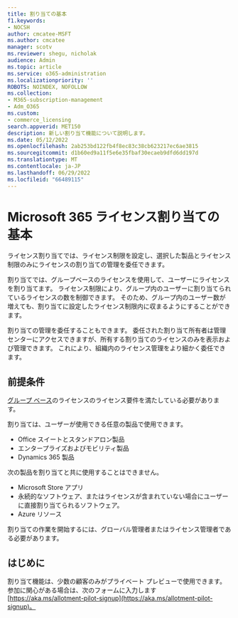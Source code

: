 ```yaml
---
title: 割り当ての基本
f1.keywords:
- NOCSH
author: cmcatee-MSFT
ms.author: cmcatee
manager: scotv
ms.reviewer: shegu, nicholak
audience: Admin
ms.topic: article
ms.service: o365-administration
ms.localizationpriority: ''
ROBOTS: NOINDEX, NOFOLLOW
ms.collection:
- M365-subscription-management
- Adm_O365
ms.custom:
- commerce_licensing
search.appverid: MET150
description: 新しい割り当て機能について説明します。
ms.date: 05/12/2022
ms.openlocfilehash: 2ab253bd122fb4f8ec83c38cb623217ec6ae3815
ms.sourcegitcommit: d1b60ed9a11f5e6e35fbaf30ecaeb9dfd6dd197d
ms.translationtype: MT
ms.contentlocale: ja-JP
ms.lasthandoff: 06/29/2022
ms.locfileid: "66489115"
---
```

# <a name="microsoft-365-license-allotment-basics"></a>Microsoft 365 ライセンス割り当ての基本

ライセンス割り当てでは、ライセンス制限を設定し、選択した製品とライセンス制限のみにライセンスの割り当ての管理を委任できます。

割り当てでは、グループベースのライセンスを使用して、ユーザーにライセンスを割り当てます。 ライセンス制限により、グループ内のユーザーに割り当てられているライセンスの数を制御できます。 そのため、グループ内のユーザー数が増えても、割り当てに設定したライセンス制限内に収まるようにすることができます。

割り当ての管理を委任することもできます。 委任された割り当て所有者は管理センターにアクセスできますが、所有する割り当てのライセンスのみを表示および管理できます。 これにより、組織内のライセンス管理をより細かく委任できます。

## <a name="prerequisites"></a>前提条件

[グループ ベース](/azure/active-directory/fundamentals/active-directory-licensing-whatis-azure-portal#licensing-requirements)のライセンスのライセンス要件を満たしている必要があります。

割り当ては、ユーザーが使用できる任意の製品で使用できます。

- Office スイートとスタンドアロン製品
- エンタープライズおよびモビリティ製品
- Dynamics 365 製品

次の製品を割り当てと共に使用することはできません。

- Microsoft Store アプリ
- 永続的なソフトウェア、またはライセンスが含まれていない場合にユーザーに直接割り当てられるソフトウェア。
- Azure リソース

割り当ての作業を開始するには、グローバル管理者またはライセンス管理者である必要があります。

## <a name="getting-started"></a>はじめに

割り当て機能は、少数の顧客のみがプライベート プレビューで使用できます。 参加に関心がある場合は、次のフォームに入力します [https://aka.ms/allotment-pilot-signup](https://aka.ms/allotment-pilot-signup)。